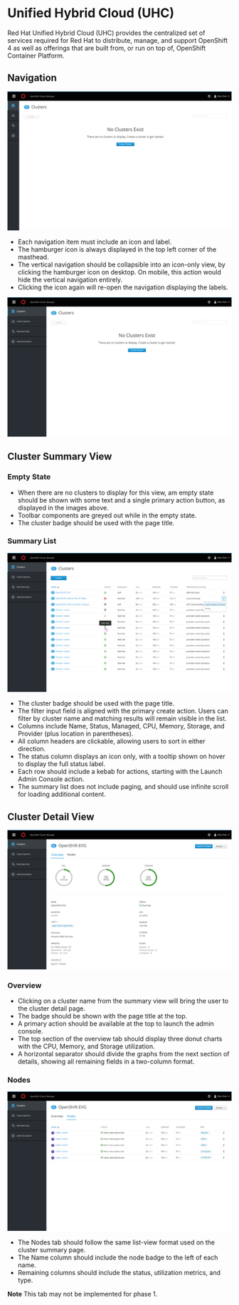 # Unified Hybrid Cloud (UHC)
Red Hat Unified Hybrid Cloud (UHC) provides the centralized set of services required for Red Hat to distribute, manage, and support OpenShift 4 as well as offerings that are built from, or run on top of, OpenShift Container Platform.

## Navigation
![Empty 1](img/00.png)

- Each navigation item must include an icon and label.
- The hamburger icon is always displayed in the top left corner of the masthead.
- The vertical navigation should be collapsible into an icon-only view, by clicking the hamburger icon on desktop. On mobile, this action would hide the vertical navigation entirely.
- Clicking the icon again will re-open the navigation displaying the labels.

![Epty 2](img/01.png)

## Cluster Summary View

### Empty State
- When there are no clusters to display for this view, am empty state should be shown with some text and a single primary action button, as displayed in the images above.
- Toolbar components are greyed out while in the empty state.
- The cluster badge should be used with the page title.

### Summary List
![Summary 1](img/02.png)

- The cluster badge should be used with the page title.
- The filter input field is aligned with the primary create action. Users can filter by cluster name and matching results will remain visible in the list.
- Columns include Name, Status, Managed, CPU, Memory, Storage, and Provider (plus location in parentheses).
- All column headers are clickable, allowing users to sort in either direction.
- The status column displays an icon only, with a tooltip shown on hover to display the full status label.
- Each row should include a kebab for actions, starting with the Launch Admin Console action.
- The summary list does not include paging, and should use infinite scroll for loading additional content.

## Cluster Detail View
![Detail 1](img/03.png)

### Overview

- Clicking on a cluster name from the summary view will bring the user to the cluster detail page.
- The badge should be shown with the page title at the top.
- A primary action should be available at the top to launch the admin console.
- The top section of the overview tab should display three donut charts with the CPU, Memory, and Storage utilization.
- A horizontal separator should divide the graphs from the next section of details, showing all remaining fields in a two-column format.

### Nodes
![Detail 2](img/04.png)

- The Nodes tab should follow the same list-view format used on the cluster summary page.
- The Name column should include the node badge to the left of each name.
- Remaining columns should include the status, utilization metrics, and type.

**Note** This tab may not be implemented for phase 1.
